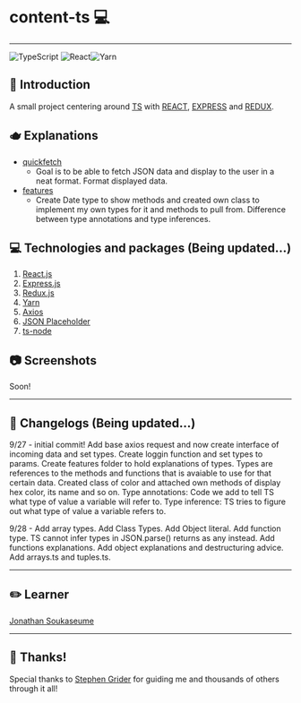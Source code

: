 # content-ts 💻
---
![TypeScript](https://img.shields.io/badge/typescript-%23007ACC.svg?style=for-the-badge&logo=typescript&logoColor=white) ![React](https://img.shields.io/badge/react-%2320232a.svg?style=for-the-badge&logo=react&logoColor=%2361DAFB)![Yarn](https://img.shields.io/badge/yarn-%232C8EBB.svg?style=for-the-badge&logo=yarn&logoColor=white)

## 👋 Introduction 
A small project centering around [TS](https://www.typescriptlang.org/) with [REACT](https://reactjs.org/), [EXPRESS](https://expressjs.com/) and [REDUX](https://redux.js.org/).

## 🫖 Explanations
- [quickfetch](https://github.com/jsoomie/content-ts/tree/main/quickfetch)
  - Goal is to be able to fetch JSON data and display to the user in a neat format. Format displayed data.
- [features](https://github.com/jsoomie/content-ts/tree/main/features)
  - Create Date type to show methods and created own class to implement my own types for it and methods to pull from. Difference between type annotations and type inferences.

## 💻 Technologies and packages (Being updated...)
1. [React.js](https://reactjs.org/)
2. [Express.js](https://expressjs.com/)
3. [Redux.js](https://redux.js.org/)
4. [Yarn](https://yarnpkg.com/)
5. [Axios](https://axios-http.com/docs/intro)
6. [JSON Placeholder](https://jsonplaceholder.typicode.com/)
7. [ts-node](https://typestrong.org/ts-node/)


## 📷 Screenshots
Soon!

---
## 📝 Changelogs (Being updated...)
9/27 - initial commit!  Add base axios request and now create interface of incoming data and set types. Create loggin function and set types to params. Create features folder to hold explanations of types. Types are references to the methods and functions that is avaiable to use for that certain data. Created class of color and attached own methods of display hex color, its name and so on. Type annotations: Code we add to tell TS what type of value a variable will refer to. Type inference: TS tries to figure out what type of value a variable refers to.

9/28 - Add array types. Add Class Types. Add Object literal. Add function type. TS cannot infer types in JSON.parse() returns as any instead. Add functions explanations. Add object explanations and destructuring advice. Add arrays.ts and tuples.ts.

---

## ✏️ Learner
[Jonathan Soukaseume](https://github.com/jsoomie)

---

## 🙏 Thanks!
Special thanks to [Stephen Grider](https://udemy.com/user/sgslo) for guiding me and thousands of others through it all! 



